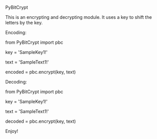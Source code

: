 PyBitCrypt

This is an encrypting and decrypting module. 
It uses a key to shift the letters by the key.

Encoding:

from PyBitCrypt import pbc

key = 'SampleKey1!'

text = 'SampleText1!'

encoded = pbc.encrypt(key, text)



Decoding:



from PyBitCrypt import pbc

key = 'SampleKey1!'

text = 'SampleText1!'

decoded = pbc.encrypt(key, text)






Enjoy!